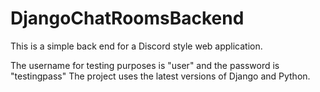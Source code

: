 # DjangoChatRoomsBackend

This is a simple back end for a Discord style  web application.

The username for testing purposes is "user" and the password is "testingpass"
The project uses the latest versions of Django and Python.
